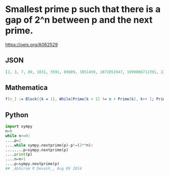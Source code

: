 # Smallest prime p such that there is a gap of 2^n between p and the next prime\.
https://oeis.org/A062529
## JSON
```JSON
[2, 3, 7, 89, 1831, 5591, 89689, 3851459, 1872851947, 1999066711391, 22790428875364879, 5333419265419188034369535864125349, 55128448018333565337014555712123010955456071077000028555991469751]
```
## Mathematica
```Mathematica
f[n_] := Block[{k = 1}, While[Prime[k + 1] != n + Prime[k], k++ ]; Prime[k]]; Do[ Print[ f[2^n]], {n, 0, 10}] (* _Robert G. Wilson v_, Jan 13 2005 *)
```
## Python
```Python
import sympy
n=0
while n>=0:
....p=2
....while sympy.nextprime(p)-p!=(2**n):
........p=sympy.nextprime(p)
....print(p)
....n=n+1
....p=sympy.nextprime(p)
## _Abhiram R Devesh_, Aug 09 2014
```
